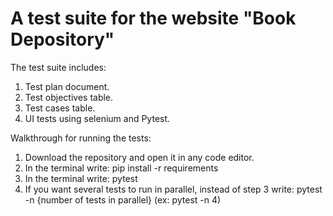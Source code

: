 # A test suite for the website "Book Depository"

The test suite includes:
1. Test plan document.
2. Test objectives table.
3. Test cases table.
4. UI tests using selenium and Pytest.


Walkthrough for running the tests:
1. Download the repository and open it in any code editor.
2. In the terminal write: pip install -r requirements 
3. In the terminal write: pytest 
4. If you want several tests to run in parallel, instead of step 3 write: pytest -n {number of tests in parallel} (ex: pytest -n 4)

